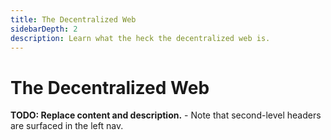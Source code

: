 ```yaml
---
title: The Decentralized Web
sidebarDepth: 2
description: Learn what the heck the decentralized web is.
---
```


# The Decentralized Web

**TODO: Replace content and description.** - Note that second-level headers are surfaced in the left nav. 
